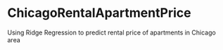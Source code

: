 # ChicagoRentalApartmentPrice
Using Ridge Regression to predict rental price of apartments in Chicago area
